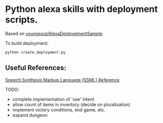 # Python alexa skills with deployment scripts.

Based on [youngsoul/AlexaDeployementSample](https://github.com/youngsoul/AlexaDeploymentSample)

To build deployment:
```bash
python create_deployment.py
```

## Useful References:

[Speech Synthesis Markup Language (SSML) Reference](https://developer.amazon.com/public/solutions/alexa/alexa-skills-kit/docs/speech-synthesis-markup-language-ssml-reference)

TODO:
* complete implementation of 'use' intent
* allow count of items in inventory (decide on pluralisation)
* implement victory conditions, end game, etc.
* expand dungeon